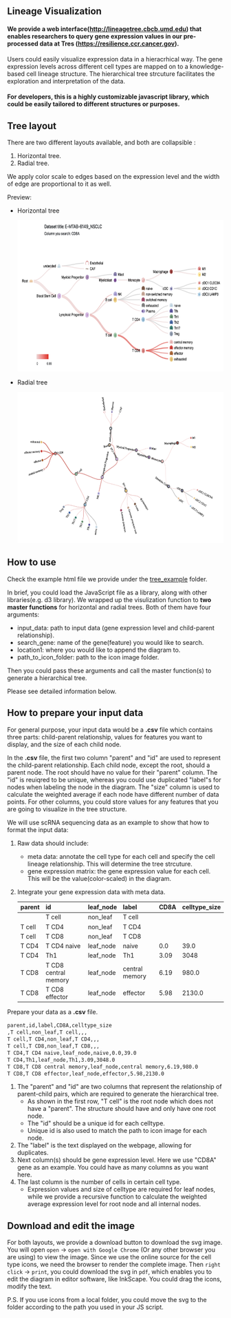 ## Lineage Visualization

#### We provide a web interface(http://lineagetree.cbcb.umd.edu) that enables researchers to query gene expression values in our pre-processed data at Tres (https://resilience.ccr.cancer.gov).  

Users could easily visualize expression data in a hieracrhical way. The gene expression levels across different cell types are mapped on to a knowledge-based cell lineage structure. 
The hierarchical tree strcuture facilitates the exploration and interpretation of the data.

#### For developers, this is a highly customizable javascript library, which could be easily tailored to different structures or purposes.


**Tree layout**
---
There are two different layouts available, and both are collapsible :
1. Horizontal tree. 
2. Radial tree.

We apply color scale to edges based on the expression level and the width of edge are proportional to it as well.

Preview:
* Horizontal tree

    <img src= "tree_example/data/preview_image/horizontal_tree.png" width = "650" height= "350">

* Radial tree

    <img src= "tree_example/data/preview_image/radial_tree.png" width = "650" height= "350">


**How to use**
---
Check the example html file we provide under the [tree_example](https://github.com/data2intelligence/lineage_visualization/tree/main/tree_example) folder.

In brief, you could load the JavaScript file as a library, along with other libraries(e.g. d3 library). We wrapped up the visulization function to **two master functions** for horizontal and radial trees. Both of them have four arguments: 
* input_data: path to input data (gene expression level and child-parent relationship).
* search_gene: name of the gene(feature) you would like to search.
* location1: where you would like to append the diagram to.
* path_to_icon_folder: path to the icon image folder.

Then you could pass these arguments and call the master function(s) to generate a hierarchical tree.

Please see detailed information below.

**How to prepare your input data**
---
For general purpose, your input data would be a **.csv** file which contains three parts: child-parent relationship, values for features you want to display, and the size of each child node.

In the **.csv** file, the first two column "parent" and "id" are used to represent the child-parent relationship. Each child node, except the root, should a parent node. The root should have no value for their "parent" column. The "id" is reuiqred to be unique, whereas you could use duplicated "label"s for nodes when labeling the node in the diagram. The "size" column is used to calculate the weighted average if each node have different number of data points. For other columns, you could store values for any features that you are going to visualize in the tree structure.

We will use scRNA sequencing data as an example to show that how to format the input data:


1. Raw data should include:
    * meta data: annotate the cell type for each cell and specify the cell lineage relationship. This will determine the tree strcuture.
    * gene expression matrix: the gene expression value for each cell. This will be the value(color-scaled) in the diagram.
    

2. Integrate your gene expression data with meta data.

    |parent|id|leaf_node|label|CD8A|celltype_size|
    |------|--|---------|-----|----|-------------|
    ||T cell|non_leaf|T cell|||
    |T cell|T CD4|non_leaf|T CD4|||
    |T cell|T CD8|non_leaf|T CD8|||
    |T CD4|T CD4 naive|leaf_node|naive|0.0|39.0|
    |T CD4|Th1|leaf_node|Th1|3.09|3048|
    |T CD8|T CD8 central memory|leaf_node|central memory|6.19|980.0|
    |T CD8|T CD8 effector|leaf_node|effector|5.98|2130.0|

Prepare your data as a **.csv** file.
```
parent,id,label,CD8A,celltype_size
,T cell,non_leaf,T cell,,,
T cell,T CD4,non_leaf,T CD4,,,
T cell,T CD8,non_leaf,T CD8,,,
T CD4,T CD4 naive,leaf_node,naive,0.0,39.0
T CD4,Th1,leaf_node,Th1,3.09,3048.0
T CD8,T CD8 central memory,leaf_node,central memory,6.19,980.0
T CD8,T CD8 effector,leaf_node,effector,5.98,2130.0
```
1.  The "parent" and "id" are two columns that represent the relationship of parent-child pairs, which are required to generate the hierarchical tree.
    * As shown in the first row, "T cell" is the root node which does not have a "parent". The structure should have and only have one root node.
    * The "id" should be a unique id for each celltype.
    * Unique id is also used to match the path to icon image for each node.
2.  The "label" is the text displayed on the webpage, allowing for duplicates.
3. Next column(s) should be gene expression level. Here we use "CD8A" gene as an example. You could have as many columns as you want here.
4. The last column is the number of cells in certain cell type.
    * Expression values and size of celltype are required for leaf nodes, while we provide a recursive function to calculate the weighted average expression level for root node and all internal nodes.

**Download and edit the image**
---
For both layouts, we provide a download button to download the svg image. You will open `open` -> `open with Google Chrome` (Or any other browser you are using) to view the image. Since we use the online source for the cell type icons, we need the browser to render the complete image. Then `right click` -> `print`, you could download the svg in `pdf`, which enables you to edit the diagram in editor software, like InkScape. You could drag the icons, modify the text.

P.S. If you use icons from a local folder, you could move the svg to the folder according to the path you used in your JS script. 